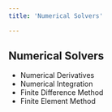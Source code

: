```yaml
---
title: 'Numerical Solvers'

---
```


## Numerical Solvers

- Numerical Derivatives
- Numerical Integration
- Finite Difference Method
- Finite Element Method